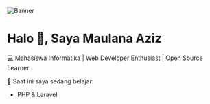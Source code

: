 ![Banner](https://media.giphy.com/media/qgQUggAC3Pfv687qPC/giphy.gif)


# Halo 👋, Saya Maulana Aziz  

💻 Mahasiswa Informatika | Web Developer Enthusiast | Open Source Learner  

🌱 Saat ini saya sedang belajar:  
- PHP & Laravel  
